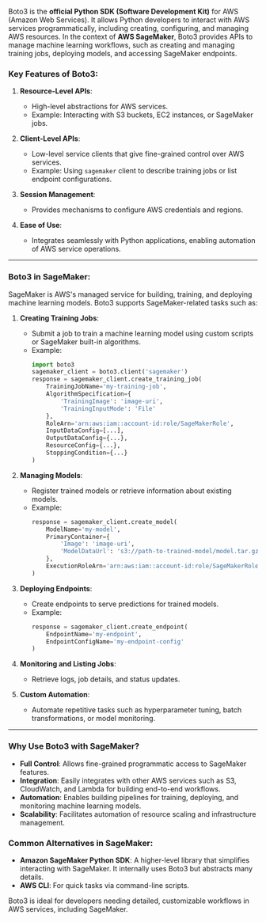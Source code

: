 Boto3 is the **official Python SDK (Software Development Kit)** for AWS (Amazon Web Services). It allows Python developers to interact with AWS services programmatically, including creating, configuring, and managing AWS resources. In the context of **AWS SageMaker**, Boto3 provides APIs to manage machine learning workflows, such as creating and managing training jobs, deploying models, and accessing SageMaker endpoints.

### Key Features of Boto3:

1. **Resource-Level APIs**:

   - High-level abstractions for AWS services.
   - Example: Interacting with S3 buckets, EC2 instances, or SageMaker jobs.

2. **Client-Level APIs**:

   - Low-level service clients that give fine-grained control over AWS services.
   - Example: Using `sagemaker` client to describe training jobs or list endpoint configurations.

3. **Session Management**:

   - Provides mechanisms to configure AWS credentials and regions.

4. **Ease of Use**:
   - Integrates seamlessly with Python applications, enabling automation of AWS service operations.

---

### Boto3 in SageMaker:

SageMaker is AWS's managed service for building, training, and deploying machine learning models. Boto3 supports SageMaker-related tasks such as:

1. **Creating Training Jobs**:

   - Submit a job to train a machine learning model using custom scripts or SageMaker built-in algorithms.
   - Example:
     ```python
     import boto3
     sagemaker_client = boto3.client('sagemaker')
     response = sagemaker_client.create_training_job(
         TrainingJobName='my-training-job',
         AlgorithmSpecification={
             'TrainingImage': 'image-uri',
             'TrainingInputMode': 'File'
         },
         RoleArn='arn:aws:iam::account-id:role/SageMakerRole',
         InputDataConfig=[...],
         OutputDataConfig={...},
         ResourceConfig={...},
         StoppingCondition={...}
     )
     ```

2. **Managing Models**:

   - Register trained models or retrieve information about existing models.
   - Example:
     ```python
     response = sagemaker_client.create_model(
         ModelName='my-model',
         PrimaryContainer={
             'Image': 'image-uri',
             'ModelDataUrl': 's3://path-to-trained-model/model.tar.gz'
         },
         ExecutionRoleArn='arn:aws:iam::account-id:role/SageMakerRole'
     )
     ```

3. **Deploying Endpoints**:

   - Create endpoints to serve predictions for trained models.
   - Example:
     ```python
     response = sagemaker_client.create_endpoint(
         EndpointName='my-endpoint',
         EndpointConfigName='my-endpoint-config'
     )
     ```

4. **Monitoring and Listing Jobs**:

   - Retrieve logs, job details, and status updates.

5. **Custom Automation**:
   - Automate repetitive tasks such as hyperparameter tuning, batch transformations, or model monitoring.

---

### Why Use Boto3 with SageMaker?

- **Full Control**: Allows fine-grained programmatic access to SageMaker features.
- **Integration**: Easily integrates with other AWS services such as S3, CloudWatch, and Lambda for building end-to-end workflows.
- **Automation**: Enables building pipelines for training, deploying, and monitoring machine learning models.
- **Scalability**: Facilitates automation of resource scaling and infrastructure management.

### Common Alternatives in SageMaker:

- **Amazon SageMaker Python SDK**: A higher-level library that simplifies interacting with SageMaker. It internally uses Boto3 but abstracts many details.
- **AWS CLI**: For quick tasks via command-line scripts.

Boto3 is ideal for developers needing detailed, customizable workflows in AWS services, including SageMaker.
